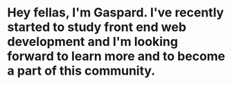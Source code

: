 <!DOCTYPE HTML>
<html lang=en>
<head>
  <meta charset="UTF-8"/>
    </head>
<body>
  <h1>Hey fellas, I'm Gaspard. I've recently started to study front end web development
and I'm looking forward to learn more and to become a part of this community.</h1>
</body>
</html>
